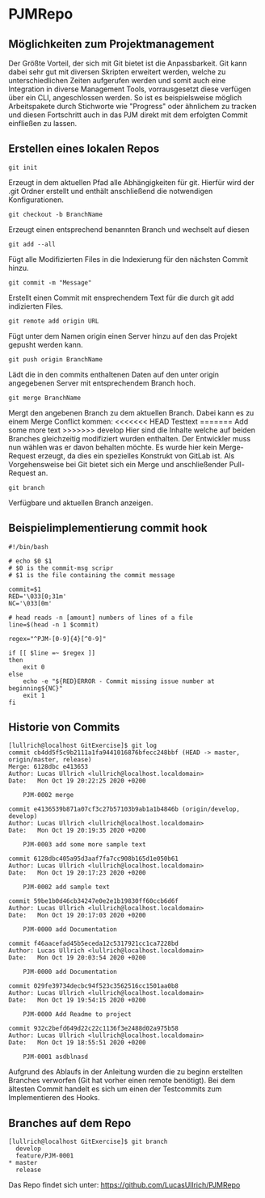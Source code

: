 # PJMRepo
## Möglichkeiten zum Projektmanagement
Der Größte Vorteil, der sich mit Git bietet ist die Anpassbarkeit.
Git kann dabei sehr gut mit diversen Skripten erweitert werden, welche zu unterschiedlichen Zeiten aufgerufen werden und somit auch eine Integration in diverse Management Tools, vorrausgesetzt diese verfügen über ein CLI, angeschlossen werden.
So ist es beispielsweise möglich Arbeitspakete durch Stichworte wie "Progress" oder ähnlichem zu tracken und diesen Fortschritt auch in das PJM direkt mit dem erfolgten Commit einfließen zu lassen.

## Erstellen eines lokalen Repos
    git init
Erzeugt in dem aktuellen Pfad alle Abhängigkeiten für git. Hierfür wird der .git Ordner erstellt und enthält anschließend die notwendigen Konfigurationen.

    git checkout -b BranchName
Erzeugt einen entsprechend benannten Branch und wechselt auf diesen

    git add --all
Fügt alle Modifizierten Files in die Indexierung für den nächsten Commit hinzu.

    git commit -m "Message"
Erstellt einen Commit mit ensprechendem Text für die durch git add indizierten Files.

    git remote add origin URL
Fügt unter dem Namen origin einen Server hinzu auf den das Projekt gepusht werden kann.

    git push origin BranchName
Lädt die in den commits enthaltenen Daten auf den unter origin angegebenen Server mit entsprechendem Branch hoch.

    git merge BranchName
Mergt den angebenen Branch zu dem aktuellen Branch.
Dabei kann es zu einem Merge Conflict kommen:
    <<<<<<< HEAD
    Testtext
    =======
    Add some more text
    >>>>>>> develop
Hier sind die Inhalte welche auf beiden Branches gleichzeitig modifiziert wurden enthalten. Der Entwickler muss nun wählen was er davon behalten möchte.
Es wurde hier kein Merge-Request erzeugt, da dies ein spezielles Konstrukt von GitLab ist. Als Vorgehensweise bei Git bietet sich ein Merge und anschließender Pull-Request an.

    git branch
Verfügbare und aktuellen Branch anzeigen.

## Beispielimplementierung commit hook
    #!/bin/bash

    # echo $0 $1
    # $0 is the commit-msg scripr
    # $1 is the file containing the commit message

    commit=$1
    RED='\033[0;31m'
    NC='\033[0m'

    # head reads -n [amount] numbers of lines of a file
    line=$(head -n 1 $commit)

    regex="^PJM-[0-9]{4}[^0-9]"

    if [[ $line =~ $regex ]]
    then
        exit 0
    else
        echo -e "${RED}ERROR - Commit missing issue number at beginning${NC}"
        exit 1
    fi

## Historie von Commits
    [lullrich@localhost GitExercise]$ git log
    commit cb4dd5f5c9b2111a1fa9441016876bfecc248bbf (HEAD -> master, origin/master, release)
    Merge: 6128dbc e413653
    Author: Lucas Ullrich <lullrich@localhost.localdomain>
    Date:   Mon Oct 19 20:22:25 2020 +0200

        PJM-0002 merge

    commit e4136539b871a07cf3c27b57103b9ab1a1b4846b (origin/develop, develop)
    Author: Lucas Ullrich <lullrich@localhost.localdomain>
    Date:   Mon Oct 19 20:19:35 2020 +0200

        PJM-0003 add some more sample text

    commit 6128dbc405a95d3aaf7fa7cc908b165d1e050b61
    Author: Lucas Ullrich <lullrich@localhost.localdomain>
    Date:   Mon Oct 19 20:17:23 2020 +0200

        PJM-0002 add sample text

    commit 59be1b0d46cb34247e0e2e1b19830ff60ccb6d6f
    Author: Lucas Ullrich <lullrich@localhost.localdomain>
    Date:   Mon Oct 19 20:17:03 2020 +0200

        PJM-0000 add Documentation

    commit f46aacefad45b5eceda12c5317921cc1ca7228bd
    Author: Lucas Ullrich <lullrich@localhost.localdomain>
    Date:   Mon Oct 19 20:03:54 2020 +0200

        PJM-0000 add Documentation

    commit 029fe39734decbc94f523c3562516cc1501aa0b8
    Author: Lucas Ullrich <lullrich@localhost.localdomain>
    Date:   Mon Oct 19 19:54:15 2020 +0200

        PJM-0000 Add Readme to project

    commit 932c2befd649d22c22c1136f3e2488d02a975b58
    Author: Lucas Ullrich <lullrich@localhost.localdomain>
    Date:   Mon Oct 19 18:55:51 2020 +0200

        PJM-0001 asdblnasd

Aufgrund des Ablaufs in der Anleitung wurden die zu beginn erstellten Branches verworfen (Git hat vorher einen remote benötigt).
Bei dem ältesten Commit handelt es sich um einen der Testcommits zum Implementieren des Hooks.

## Branches auf dem Repo
    [lullrich@localhost GitExercise]$ git branch
      develop
      feature/PJM-0001
    * master
      release

Das Repo findet sich unter:
https://github.com/LucasUllrich/PJMRepo


